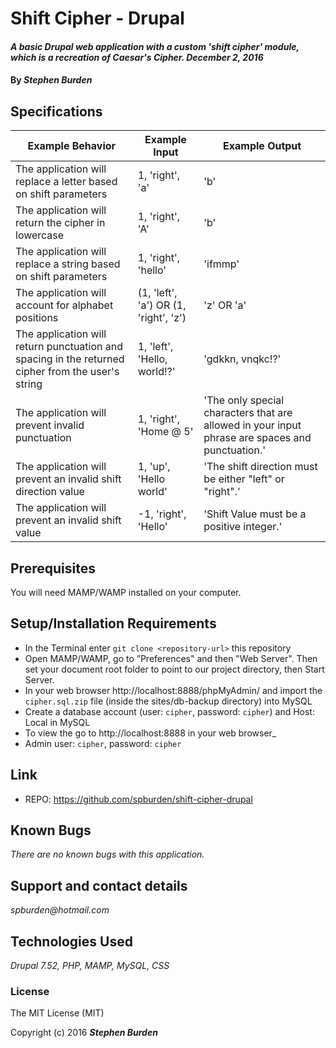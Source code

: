 # Shift Cipher - Drupal

#### _A basic Drupal web application with a custom 'shift cipher' module, which is a recreation of Caesar's Cipher. December 2, 2016_

#### By _**Stephen Burden**_

## Specifications
| Example Behavior | Example Input | Example Output |
|------------------|---------------|----------------|
| The application will replace a letter based on shift parameters | 1, 'right', 'a' | 'b' |
| The application will return the cipher in lowercase | 1, 'right', 'A' | 'b' |
| The application will replace a string based on shift parameters | 1, 'right', 'hello' | 'ifmmp' |
| The application will account for alphabet positions | (1, 'left', 'a') OR (1, 'right', 'z') | 'z' OR 'a' |
| The application will return punctuation and spacing in the returned cipher from the user's string | 1, 'left', 'Hello, world!?' | 'gdkkn, vnqkc!?' |
| The application will prevent invalid punctuation | 1, 'right', 'Home @ 5' | 'The only special characters that are allowed in your input phrase are spaces and punctuation.' |
| The application will prevent an invalid shift direction value | 1, 'up', 'Hello world' | 'The shift direction must be either "left" or "right".' |
| The application will prevent an invalid shift value | -1, 'right', 'Hello' | 'Shift Value must be a positive integer.' |

## Prerequisites
You will need MAMP/WAMP installed on your computer.

## Setup/Installation Requirements
* In the Terminal enter `git clone <repository-url>` this repository
* Open MAMP/WAMP, go to ”Preferences" and then "Web Server". Then set your document root folder to point to our project directory, then Start Server.
* In your web browser http://localhost:8888/phpMyAdmin/ and import the `cipher.sql.zip` file (inside the sites/db-backup directory) into MySQL
* Create a database account (user: `cipher`, password: `cipher`) and Host: Local in MySQL
* To view the go to http://localhost:8888 in your web browser_
* Admin user: `cipher`, password: `cipher`

## Link
* REPO: https://github.com/spburden/shift-cipher-drupal

## Known Bugs
_There are no known bugs with this application._

## Support and contact details
_spburden@hotmail.com_

## Technologies Used
_Drupal 7.52, PHP, MAMP, MySQL, CSS_

### License
The MIT License (MIT)

Copyright (c) 2016 **_Stephen Burden_**
